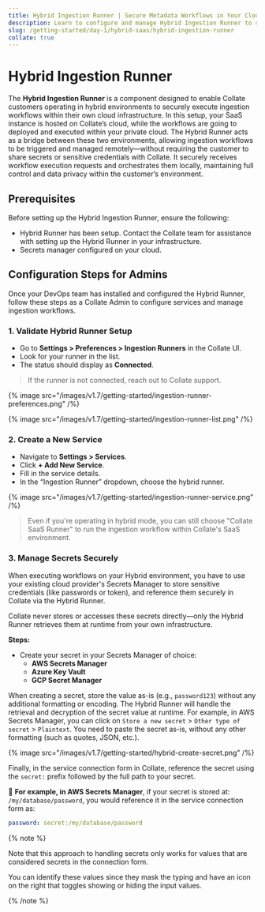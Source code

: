 ```yaml
---
title: Hybrid Ingestion Runner | Secure Metadata Workflows in Your Cloud
description: Learn to configure and manage Hybrid Ingestion Runner to securely execute workflows in your cloud using AWS, Azure, or GCP secrets—without exposing credentials.
slug: /getting-started/day-1/hybrid-saas/hybrid-ingestion-runner
collate: true
---
```


# Hybrid Ingestion Runner

The **Hybrid Ingestion Runner** is a component designed to enable Collate customers operating in hybrid environments to securely execute ingestion workflows within their own cloud infrastructure. In this setup, your SaaS instance is hosted on Collate’s cloud, while the workflows are going to deployed and executed within your private cloud. The Hybrid Runner acts as a bridge between these two environments, allowing ingestion workflows to be triggered and managed remotely—without requiring the customer to share secrets or sensitive credentials with Collate. It securely receives workflow execution requests and orchestrates them locally, maintaining full control and data privacy within the customer’s environment.

## Prerequisites

Before setting up the Hybrid Ingestion Runner, ensure the following:

- Hybrid Runner has been setup. Contact the Collate team for assistance with setting up the Hybrid Runner in your infrastructure.
- Secrets manager configured on your cloud.

## Configuration Steps for Admins

Once your DevOps team has installed and configured the Hybrid Runner, follow these steps as a Collate Admin to configure services and manage ingestion workflows.

### 1. Validate Hybrid Runner Setup

- Go to **Settings > Preferences > Ingestion Runners** in the Collate UI.
- Look for your runner in the list.
- The status should display as **Connected**.

> If the runner is not connected, reach out to Collate support.

{% image
src="/images/v1.7/getting-started/ingestion-runner-preferences.png"
/%}

{% image
src="/images/v1.7/getting-started/ingestion-runner-list.png"
/%}

### 2. Create a New Service

- Navigate to **Settings > Services**.
- Click **+ Add New Service**.
- Fill in the service details.
- In the “Ingestion Runner” dropdown, choose the hybrid runner.

{% image
src="/images/v1.7/getting-started/ingestion-runner-service.png"
/%}

> Even if you're operating in hybrid mode, you can still choose "Collate SaaS Runner" to run the ingestion workflow within Collate's SaaS environment.

### 3. Manage Secrets Securely

When executing workflows on your Hybrid environment, you have to use your existing cloud provider's Secrets Manager to store sensitive credentials (like passwords or token), and reference them securely in Collate via the Hybrid Runner.

Collate never stores or accesses these secrets directly—only the Hybrid Runner retrieves them at runtime from your own infrastructure.

**Steps:**

- Create your secret in your Secrets Manager of choice:
  - **AWS Secrets Manager**
  - **Azure Key Vault**
  - **GCP Secret Manager**

When creating a secret, store the value as-is (e.g., `password123`) without any additional formatting or encoding. The Hybrid Runner will handle the retrieval and decryption of the secret value at runtime.
For example, in AWS Secrets Manager, you can click on `Store a new secret` > `Other type of secret` > `Plaintext`. You need to paste the secret as-is, without any other formatting (such as quotes, JSON, etc.).

{% image
src="/images/v1.7/getting-started/hybrid-create-secret.png"
/%}

Finally, in the service connection form in Collate, reference the secret using the `secret:` prefix followed by the full path to your secret.

📌 **For example, in AWS Secrets Manager**, if your secret is stored at: `/my/database/password`, you would reference it in the service connection form as:

```yaml
password: secret:/my/database/password
```

{% note %}

Note that this approach to handling secrets only works for values that are considered secrets in the connection form.

You can identify these values since they mask the typing and have an icon on the right that toggles showing or hiding the input values.

{% /note %}
